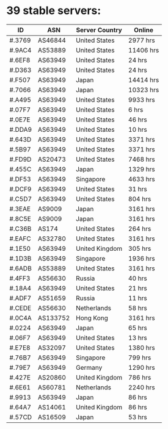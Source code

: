 # 39 stable servers:

| ID | ASN | Server Country | Online |
| ------ | ------ | ------ | ------ |
| #.3769 | AS46844 | United States | 2977 hrs |
| #.9AC4 | AS53889 | United States | 11406 hrs |
| #.6EF8 | AS63949 | United States | 24 hrs |
| #.D363 | AS63949 | United States | 24 hrs |
| #.F507 | AS63949 | Japan | 14414 hrs |
| #.7066 | AS63949 | Japan | 10323 hrs |
| #.A495 | AS63949 | United States | 9933 hrs |
| #.07F7 | AS63949 | United States | 6 hrs |
| #.0E7E | AS63949 | United States | 46 hrs |
| #.DDA9 | AS63949 | United States | 10 hrs |
| #.643D | AS63949 | United States | 3371 hrs |
| #.5B97 | AS63949 | United States | 3371 hrs |
| #.FD9D | AS20473 | United States | 7468 hrs |
| #.455C | AS63949 | Japan | 1329 hrs |
| #.DF53 | AS63949 | Singapore | 4633 hrs |
| #.DCF9 | AS63949 | United States | 31 hrs |
| #.C5D7 | AS63949 | United States | 804 hrs |
| #.3EAE | AS9009 | Japan | 3161 hrs |
| #.8C5E | AS9009 | Japan | 3161 hrs |
| #.C36B | AS174 | United States | 264 hrs |
| #.EAFC | AS32780 | United States | 3161 hrs |
| #.1E50 | AS63949 | United Kingdom | 305 hrs |
| #.1D3B | AS63949 | Singapore | 1936 hrs |
| #.6ADB | AS53889 | United States | 3161 hrs |
| #.4FF3 | AS56630 | Russia | 40 hrs |
| #.18A4 | AS63949 | United States | 21 hrs |
| #.ADF7 | AS51659 | Russia | 11 hrs |
| #.CEDE | AS56630 | Netherlands | 58 hrs |
| #.0C4A | AS133752 | Hong Kong | 3161 hrs |
| #.0224 | AS63949 | Japan | 65 hrs |
| #.06F7 | AS63949 | United States | 13 hrs |
| #.E7E8 | AS32097 | United States | 1380 hrs |
| #.76B7 | AS63949 | Singapore | 799 hrs |
| #.79E7 | AS63949 | Germany | 1290 hrs |
| #.427E | AS20860 | United Kingdom | 786 hrs |
| #.6E61 | AS60781 | Netherlands | 2240 hrs |
| #.9913 | AS63949 | Japan | 86 hrs |
| #.64A7 | AS14061 | United Kingdom | 86 hrs |
| #.57CD | AS16509 | Japan | 53 hrs |

